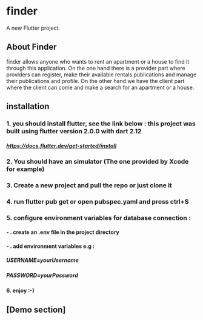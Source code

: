 # finder

A new Flutter project.

## About Finder

finder allows anyone who wants to rent an apartment or a house to find it through this application.
On the one hand there is a provider part where providers can register, make their available rentals publications and manage their publications and profile.
On the other hand we have the client part where the client can come and make a search for an apartment or a house.

## installation 

### 1. you should install flutter, see the link below : this project was built using flutter version 2.0.0 with dart 2.12
##### https://docs.flutter.dev/get-started/install

### 2. You should have an simulator (The one provided by Xcode for example)

### 3. Create a new project and pull the repo or just clone it

### 4. run flutter pub get or open pubspec.yaml and press ctrl+S

### 5. configure environment variables for database connection :

#### - . create an .env file in the project directory 

#### - . add environment variables e.g : 
##### USERNAME=yourUsername 
##### PASSWORD=yourPassword

#### 6. enjoy :-)

## [Demo section]
